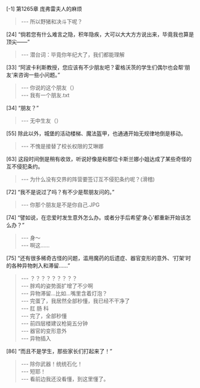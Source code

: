 
[-1] 第1265章 庞弗雷夫人的麻烦
>--- 所以野猪和决斗下呢？<br>

[24] “倘若您有什么难言之隐，积年隐疾，大可以大大方方说出来，毕竟我也算是顶尖——”
>--- 潜台词：毕竟你年纪大了，我们都能理解<br>

[33] “阿波卡利斯教授，您应该有不少朋友吧？霍格沃茨的学生们偶尔也会帮‘朋友’来咨询一些小问题。”
>--- 你说的这个朋友（）<br>
>--- 我有一个朋友.txt<br>

[34] “朋友？”
>--- 无中生友（）<br>

[55] 除此以外，城堡的活动楼梯、魔法盔甲，也通通开始无规律地倒是移动。
>--- 不愧是接替了校长权限的艾琳娜<br>

[63] 这段时间倒是稍有收敛，听说好像是和那位卡斯兰娜小姐达成了某些奇怪的互不侵犯条约。
>--- 为什么没有交界的阵营要签订互不侵犯条约呢？(滑稽)<br>

[72] “我不是说过了吗？有不少是帮朋友问的。”
>--- 你那个朋友是不是你自己.JPG<br>

[74] “譬如说，在恋爱时发生意外怎么办。或者分手后希望‘身心’都重新开始该怎么办？”
>--- 身～<br>
>--- 啊这……<br>

[75] “还有很多稀奇古怪的问题，滥用魔药的后遗症、器官变形的意外、‘打架’时的各种异物刺入和滞留……”
>--- ？？？？？？？？？<br>
>--- 胖鸡的姿势面扩增了不少啊<br>
>--- 异物滞留...比如...嘴里含着灯泡？<br>
>--- 完蛋了，我居然全部秒懂，我已经不干净了<br>
>--- 肛 肠 科<br>
>--- 完了，全部秒懂<br>
>--- 前四层楼建议枪毙五分钟<br>
>--- 器官的变形意外<br>
>--- 异物插入<br>

[86] “而且不是学生，那些家长们打起来了！”
>--- 除你武器！统统石化！<br>
>--- 短耶！<br>
>--- 看前边我还没看懂，到这里懂了。<br>
